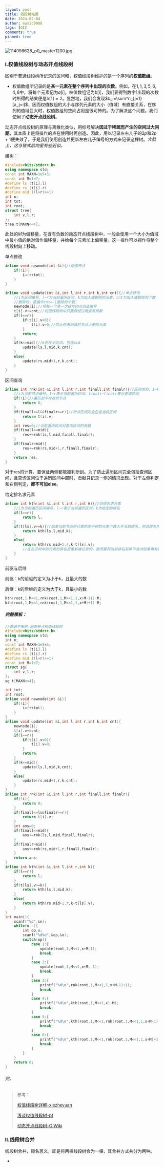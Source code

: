 ```yaml
---
layout: post
title: 线段树拓展
date: 2024-02-04
author: music0908
tags: [OI]
comments: true
pinned: true
--- 
```

![114098628_p0_master1200.jpg](https://s2.loli.net/2024/02/04/gP9LKWOMSCtyU7H.jpg)

### I.权值线段树与动态开点线段树

区别于普通线段树所记录的区间和，权值线段树维护的是一个序列的**权值数组**。

- 权值数组所记录的是**某一元素在整个序列中出现的次数**。例如，在$1,1,3,5,6,4,8$中，将每个元素记为$a[i]$，权值数组记为$b[i]$，我们要得到数字$1$出现的次数时所得的结果便是$b[1]=2$。显然地，我们会发现$b_i=\sum^n_{j=1} [a_j=i]$，因而权值数组的大小与序列元素的大小（值域）有直接关系，在序列的值域巨大时，权值数组的空间占用是很可怖的。为了解决这个问题，我们使用了**动态开点线段树**。

动态开点线段树的原理与离散化类似，用标号解决**因过于稀疏而产生的空间过大问题**，其本质上是将操作的点在使用时再创造。因此，用以记录左右儿子的$2p$和$2p+1$便失效了。于是我们使用创造并更新左右儿子编号的方式来记录这棵树。*大抵上，这与链式前向星有些近似。*

建树：

```cpp
#include<bits/stdc++.h>
using namespace std;
const int MAXN=1e5+5;
const int M=1e7;
#define ls (t[i].l)
#define rs (t[i].r)
#define mid ((l+r)>>1)
int n;
int tot;
int root;
struct tree{
	int v,l,r;
};
tree t[MAXN<<4];
```

此处的$M$为偏移量，在含有负数的动态开点线段树中，一般会使用一个大小为值域中最小值的绝对值作偏移量，并给每个元素加上偏移量。这一操作可以视作将整个线段树向上移动。

单点修改

```cpp
inline void newnode(int &i){//动态开点
	if(!i){
		i=(++tot);
	}
}
```

```cpp
inline void update(int &i,int l,int r,int k,int cnt){//单点修改
    //i为区间编号，l~r为当前遍历区间，k为加入或删除的元素，cnt为加入或删除的个数
    //删除时，直接令cnt=-|删除的个数|
	newnode(i);//将每一个第一次操作的点创造编号
	t[i].v+=cnt;//权值线段树中只要有经过就会有贡献
	if(l==r){
		if(t[i].v<0){
			t[i].v=0;//防止在未创造的节点上删除元素
		}
		return;
	}
	if(k<=mid){//k在左半区间，包含mid
		update(ls,l,mid,k,cnt);
	}
	else{
		update(rs,mid+1,r,k,cnt);
	}
}
```

区间查询

```cpp
inline int rnk(int &i,int l,int r,int finall,int finalr){//区间求和，1~k的区间和即k的排名
    //i为当前节点编号，l~r表示当前遍历区间，finall~finalr表示查询区间 
	if(!i){//遍历到不存在的节点
		return 0;
	}
	if(finall<=l&&finalr>=r){//所求区间完全包含当前区间 
		return t[i].v; 
	}
	int res=0;//当前遍历区间对查询区间的贡献
	if(finall<=mid){
		res+=rnk(ls,l,mid,finall,finalr);
	}
	if(finalr>mid){
		res+=rnk(rs,mid+1,r,finall,finalr);
	}
	return res;
}
```

对于res的计算，要保证两侧都能被判断到。为了防止遍历区间完全包括查询区间，且查询区间位于遍历区间中部时，贡献只记录一侧的情况出现。对于左侧判定和右侧判定，**都不可加else**。

给定排名求元素

```cpp
inline int kth(int &i,int l,int r,int k){//给排名求元素
   	//i为当前遍历区间编号，l~r表示当前遍历区间，k为给定的排名
	if(l==r){
		return l;
	}
	if(t[ls].v>=k){//如果当前节点所代表的左子树的元素个数大于当前排名，则该排名所代表元素必在左子树中
		return kth(ls,l,mid,k);
	}
	else{
		return kth(rs,mid+1,r,k-t[ls].v);
        //在右子树中的元素的排名是重新被记录的，故而要将当前排名剪掉不会对结果再有影响的左子树的元素个数
	}
} 
```

前驱与后继

前驱：$k$的前驱的定义为小于$k$，且最大的数

后继：$k$的后继的定义为大于$k$，且最小的数

```cpp
kth(root,1,M<<1,rnk(root,1,M<<1,1,x+M-1))-M;
kth(root,1,M<<1,rnk(root,1,M<<1,1,x+M)+1)-M;
```

##### 完整模板：

```cpp
//普通平衡树-动态开点权值线段树
#include<bits/stdc++.h>
using namespace std;
int n;
const int MAXN=1e5+5;
#define ls (t[i].l)
#define rs (t[i].r)
#define mid ((l+r)>>1)
const int M=1e7;
struct sg{
	int v,l,r;
};
sg t[MAXN<<4];

int tot;
int root;
inline void newnode(int &i){
	if(!i){
		i=(++tot);
	}
}
inline void update(int &i,int l,int r,int k,int cnt){
	newnode(i);
	t[i].v+=cnt;
	if(l==r){
		if(t[i].v<0){
			t[i].v=0;
		}
		return;
	}
	if(k<=mid){ 
		update(ls,l,mid,k,cnt);
	}
	else{
		update(rs,mid+1,r,k,cnt);
	}
}
inline int rnk(int &i,int l,int r,int finall,int finalr){ 
	if(!i){
		return 0;
	}
	if(finall<=l&&finalr>=r){
		return t[i].v; 
	}
	int ans=0;
	if(finall<=mid){
		ans+=rnk(ls,l,mid,finall,finalr);
	}
	if(finalr>mid){
		ans+=rnk(rs,mid+1,r,finall,finalr);
	}
	return ans;
}
inline int kth(int &i,int l,int r,int k){
	if(l==r){
		return l;
	}
	if(t[ls].v>=k){
		return kth(ls,l,mid,k);
	}
	else{
		return kth(rs,mid+1,r,k-t[ls].v);
	}
} 
int main(){
	scanf("%d",&n);
	while(n--){
		int op,x;
		scanf("%d%d",&op,&x);
		switch(op){
			case 1:{
				update(root,1,M<<1,x+M,1);
				break;
			}
			case 2:{
				update(root,1,M<<1,x+M,-1);
				break;
			}
			case 3:{
				printf("%d\n",rnk(root,1,M<<1,1,x+M-1)+1);
				break;
			}
			case 4:{
				printf("%d\n",kth(root,1,M<<1,x)-M);
				break;
			}
			case 5:{
				printf("%d\n",kth(root,1,M<<1,rnk(root,1,M<<1,1,x+M-1))-M);
				break;
			}
			case 6:{
				printf("%d\n",kth(root,1,M<<1,rnk(root,1,M<<1,1,x+M)+1)-M);
				break;
			}
		}
	}
	return 0;
}
```

###### 完。

> 参考：
>
> [权值线段树详解-xiezheyuan](https://www.cnblogs.com/zheyuanxie/p/wsgt.html)
>
> [浅谈权值线段树-bf](https://www.luogu.com.cn/blog/bfqaq/qian-tan-quan-zhi-xian-duan-shu)
>
> [动态开点线段树-OIWiki](https://oi-wiki.org/ds/seg/#%E5%8A%A8%E6%80%81%E5%BC%80%E7%82%B9%E7%BA%BF%E6%AE%B5%E6%A0%91)

### II.线段树合并

线段树合并，顾名思义，即是将两棵线段树合为一棵，其合并方式共分为两种。

- 
